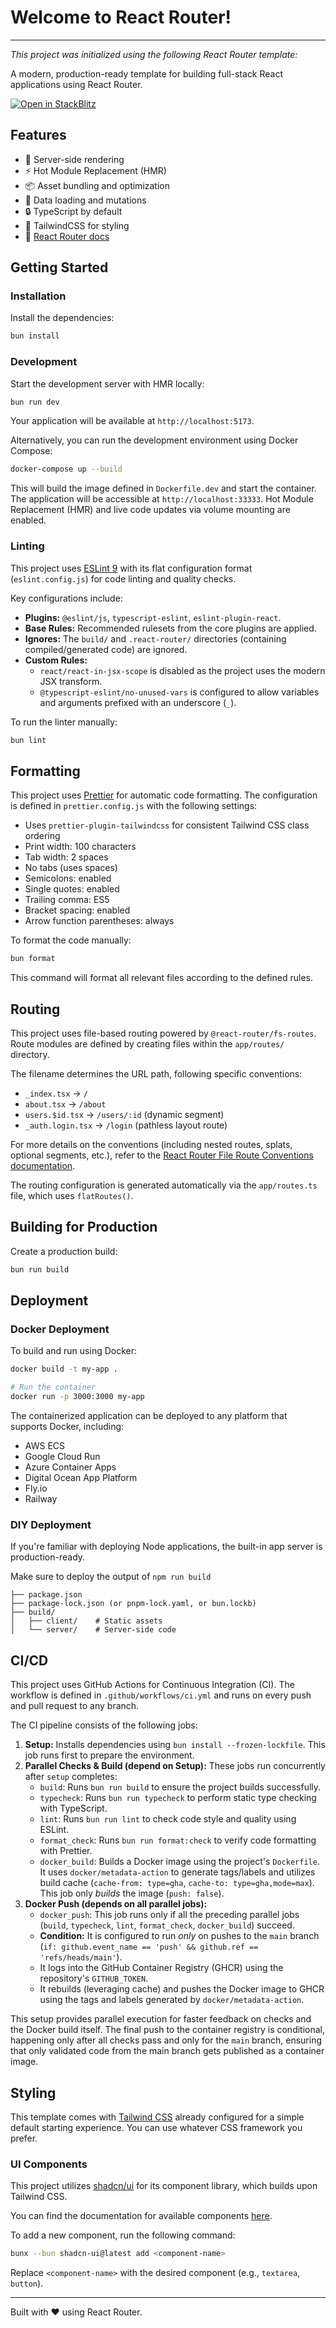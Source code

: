 # Welcome to React Router!

---

_This project was initialized using the following React Router template:_

A modern, production-ready template for building full-stack React applications using React Router.

[![Open in StackBlitz](https://developer.stackblitz.com/img/open_in_stackblitz.svg)](https://stackblitz.com/github/remix-run/react-router-templates/tree/main/default)

## Features

- 🚀 Server-side rendering
- ⚡️ Hot Module Replacement (HMR)
- 📦 Asset bundling and optimization
- 🔄 Data loading and mutations
- 🔒 TypeScript by default
- 🎉 TailwindCSS for styling
- 📖 [React Router docs](https://reactrouter.com/)

## Getting Started

### Installation

Install the dependencies:

```bash
bun install
```

### Development

Start the development server with HMR locally:

```bash
bun run dev
```

Your application will be available at `http://localhost:5173`.

Alternatively, you can run the development environment using Docker Compose:

```bash
docker-compose up --build
```

This will build the image defined in `Dockerfile.dev` and start the container. The application will be accessible at `http://localhost:33333`. Hot Module Replacement (HMR) and live code updates via volume mounting are enabled.

### Linting

This project uses [ESLint 9](https://eslint.org/docs/latest/use/configure/configuration-files-new) with its flat configuration format (`eslint.config.js`) for code linting and quality checks.

Key configurations include:

- **Plugins:** `@eslint/js`, `typescript-eslint`, `eslint-plugin-react`.
- **Base Rules:** Recommended rulesets from the core plugins are applied.
- **Ignores:** The `build/` and `.react-router/` directories (containing compiled/generated code) are ignored.
- **Custom Rules:**
  - `react/react-in-jsx-scope` is disabled as the project uses the modern JSX transform.
  - `@typescript-eslint/no-unused-vars` is configured to allow variables and arguments prefixed with an underscore (`_`).

To run the linter manually:

```bash
bun lint
```

## Formatting

This project uses [Prettier](https://prettier.io/) for automatic code formatting. The configuration is defined in `prettier.config.js` with the following settings:

- Uses `prettier-plugin-tailwindcss` for consistent Tailwind CSS class ordering
- Print width: 100 characters
- Tab width: 2 spaces
- No tabs (uses spaces)
- Semicolons: enabled
- Single quotes: enabled
- Trailing comma: ES5
- Bracket spacing: enabled
- Arrow function parentheses: always

To format the code manually:

```bash
bun format
```

This command will format all relevant files according to the defined rules.

## Routing

This project uses file-based routing powered by `@react-router/fs-routes`. Route modules are defined by creating files within the `app/routes/` directory.

The filename determines the URL path, following specific conventions:

- `_index.tsx` -> `/`
- `about.tsx` -> `/about`
- `users.$id.tsx` -> `/users/:id` (dynamic segment)
- `_auth.login.tsx` -> `/login` (pathless layout route)

For more details on the conventions (including nested routes, splats, optional segments, etc.), refer to the [React Router File Route Conventions documentation](https://reactrouter.com/how-to/file-route-conventions).

The routing configuration is generated automatically via the `app/routes.ts` file, which uses `flatRoutes()`.

## Building for Production

Create a production build:

```bash
bun run build
```

## Deployment

### Docker Deployment

To build and run using Docker:

```bash
docker build -t my-app .

# Run the container
docker run -p 3000:3000 my-app
```

The containerized application can be deployed to any platform that supports Docker, including:

- AWS ECS
- Google Cloud Run
- Azure Container Apps
- Digital Ocean App Platform
- Fly.io
- Railway

### DIY Deployment

If you're familiar with deploying Node applications, the built-in app server is production-ready.

Make sure to deploy the output of `npm run build`

```
├── package.json
├── package-lock.json (or pnpm-lock.yaml, or bun.lockb)
├── build/
│   ├── client/    # Static assets
│   └── server/    # Server-side code
```

## CI/CD

This project uses GitHub Actions for Continuous Integration (CI).
The workflow is defined in `.github/workflows/ci.yml` and runs on every push and pull request to any branch.

The CI pipeline consists of the following jobs:

1.  **Setup:** Installs dependencies using `bun install --frozen-lockfile`. This job runs first to prepare the environment.
2.  **Parallel Checks & Build (depend on Setup):** These jobs run concurrently after `setup` completes:
    *   `build`: Runs `bun run build` to ensure the project builds successfully.
    *   `typecheck`: Runs `bun run typecheck` to perform static type checking with TypeScript.
    *   `lint`: Runs `bun run lint` to check code style and quality using ESLint.
    *   `format_check`: Runs `bun run format:check` to verify code formatting with Prettier.
    *   `docker_build`: Builds a Docker image using the project's `Dockerfile`. It uses `docker/metadata-action` to generate tags/labels and utilizes build cache (`cache-from: type=gha`, `cache-to: type=gha,mode=max`). This job only *builds* the image (`push: false`).
3.  **Docker Push (depends on all parallel jobs):**
    *   `docker_push`: This job runs only if all the preceding parallel jobs (`build`, `typecheck`, `lint`, `format_check`, `docker_build`) succeed.
    *   **Condition:** It is configured to run *only* on pushes to the `main` branch (`if: github.event_name == 'push' && github.ref == 'refs/heads/main'`).
    *   It logs into the GitHub Container Registry (GHCR) using the repository's `GITHUB_TOKEN`.
    *   It rebuilds (leveraging cache) and pushes the Docker image to GHCR using the tags and labels generated by `docker/metadata-action`.

This setup provides parallel execution for faster feedback on checks and the Docker build itself. The final push to the container registry is conditional, happening only after all checks pass and only for the `main` branch, ensuring that only validated code from the main branch gets published as a container image.

## Styling

This template comes with [Tailwind CSS](https://tailwindcss.com/) already configured for a simple default starting experience. You can use whatever CSS framework you prefer.

### UI Components

This project utilizes [shadcn/ui](https://ui.shadcn.com/) for its component library, which builds upon Tailwind CSS.

You can find the documentation for available components [here](https://ui.shadcn.com/docs/components/accordion).

To add a new component, run the following command:

```bash
bunx --bun shadcn-ui@latest add <component-name>
```

Replace `<component-name>` with the desired component (e.g., `textarea`, `button`).

---

Built with ❤️ using React Router.
